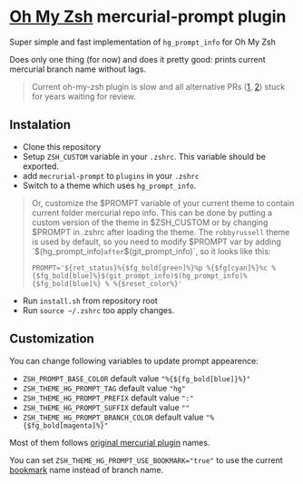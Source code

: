 # [Oh My Zsh](http://ohmyz.sh/) mercurial-prompt plugin

Super simple and fast implementation of `hg_prompt_info` for Oh My Zsh

Does only one thing (for now) and does it pretty good: prints current mercurial branch name without lags.

> Current oh-my-zsh plugin is slow and all alternative PRs ([1][iozsh4399], [2][iozsh4591]) stuck for years waiting for review.

## Instalation

* Clone this repository
* Setup `ZSH_CUSTOM` variable in your `.zshrc`. This variable should be exported.
* add `mecrurial-prompt` to `plugins` in your `.zshrc`
* Switch to a theme which uses `hg_prompt_info`.

> Or, customize the $PROMPT variable of your current theme to contain current folder mercurial repo info. This can be done by putting a custom version of the theme in $ZSH_CUSTOM or by changing $PROMPT in .zshrc after loading the theme.
> The `robbyrussell` theme is used by default, so you need to modify $PROMPT var by adding `$(hg_prompt_info)` after `$(git_prompt_info)`, so it looks like this:
>
> ```
> PROMPT='${ret_status}%{$fg_bold[green]%}%p %{$fg[cyan]%}%c %{$fg_bold[blue]%}$(git_prompt_info)$(hg_prompt_info)%{$fg_bold[blue]%} % %{$reset_color%}'
> ```
* Run `install.sh` from repository root
* Run `source ~/.zshrc` too apply changes.



## Customization

You can change following variables to update prompt appearence:

* `ZSH_PROMPT_BASE_COLOR` default value `"%{${fg_bold[blue]}%}"`
* `ZSH_THEME_HG_PROMPT_TAG` default value `"hg"`
* `ZSH_THEME_HG_PROMPT_PREFIX` default value `":"`
* `ZSH_THEME_HG_PROMPT_SUFFIX` default value `""`
* `ZSH_THEME_HG_PROMPT_BRANCH_COLOR` default value `"%{$fg_bold[magenta]%}"`

Most of them follows [original mercurial plugin](https://github.com/robbyrussell/oh-my-zsh/blob/master/plugins/mercurial/mercurial.plugin.zsh) names.

You can set `ZSH_THEME_HG_PROMPT_USE_BOOKMARK="true"` to use the current
[bookmark](https://www.mercurial-scm.org/wiki/Bookmarks) name instead of branch name.

[iozsh4399]: https://github.com/robbyrussell/oh-my-zsh/issues/4399
[iozsh4591]: https://github.com/robbyrussell/oh-my-zsh/issues/4591
